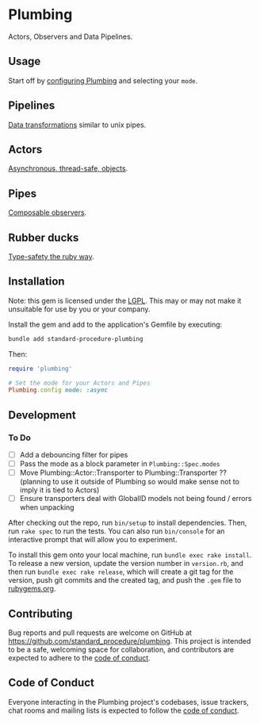 # Plumbing

Actors, Observers and Data Pipelines.

## Usage

Start off by [configuring Plumbing](/docs/config.md) and selecting your `mode`.

## Pipelines

[Data transformations](/docs/pipelines.md) similar to unix pipes.

## Actors

[Asynchronous, thread-safe, objects](/docs/actors.md).

## Pipes

[Composable observers](/docs/pipes.md).

## Rubber ducks

[Type-safety the ruby way](/docs/rubber_ducks.md).

## Installation

Note: this gem is licensed under the [LGPL](/LICENCE).  This may or may not make it unsuitable for use by you or your company.

Install the gem and add to the application's Gemfile by executing:

```sh
bundle add standard-procedure-plumbing
```

Then:

```ruby
require 'plumbing'

# Set the mode for your Actors and Pipes
Plumbing.config mode: :async
```

## Development

### To Do

- [ ] Add a debouncing filter for pipes
- [ ] Pass the mode as a block parameter in `Plumbing::Spec.modes`
- [ ] Move Plumbing::Actor::Transporter to Plumbing::Transporter ?? (planning to use it outside of Plumbing so would make sense not to imply it is tied to Actors)
- [ ] Ensure transporters deal with GlobalID models not being found / errors when unpacking

After checking out the repo, run `bin/setup` to install dependencies. Then, run `rake spec` to run the tests. You can also run `bin/console` for an interactive prompt that will allow you to experiment.

To install this gem onto your local machine, run `bundle exec rake install`. To release a new version, update the version number in `version.rb`, and then run `bundle exec rake release`, which will create a git tag for the version, push git commits and the created tag, and push the `.gem` file to [rubygems.org](https://rubygems.org).

## Contributing

Bug reports and pull requests are welcome on GitHub at <https://github.com/standard_procedure/plumbing>. This project is intended to be a safe, welcoming space for collaboration, and contributors are expected to adhere to the [code of conduct](https://github.com/standard_procedure/plumbing/blob/main/CODE_OF_CONDUCT.md).

## Code of Conduct

Everyone interacting in the Plumbing project's codebases, issue trackers, chat rooms and mailing lists is expected to follow the [code of conduct](https://github.com/standard_procedure/plumbing/blob/main/CODE_OF_CONDUCT.md).
